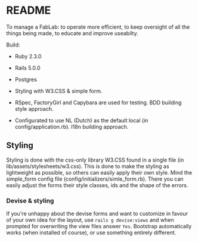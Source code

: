 # README

To manage a FabLab: 
to operate more efficient, 
to keep oversight of all the things being made, 
to educate and improve useabilty.

Build:

* Ruby 2.3.0

* Rails 5.0.0

* Postgres

* Styling with W3.CSS & simple form.

* RSpec, FactoryGirl and Capybara are used for testing. BDD building style approach. 

* Configurated to use NL (Dutch) as the default local (in config/application.rb). I18n building approach.

## Styling

Styling is done with the css-only library W3.CSS found in a single file (in lib/assets/stylesheets/w3.css).
This is done to make the styling as lightweight as possible, so others can easily apply their own style. 
Mind the simple_form config file (config/initializers/simle_form.rb). There you can easily adjust the forms their style classes, ids and the shape of the errors.

### Devise & styling

If you're unhappy about the devise forms and want to customize in favour of your own idea for the layout, use `rails g devise:views` and when prompted for overwriting the view files answer `Yes`. Bootstrap automatically works (when installed of course), or use something entirely different. 